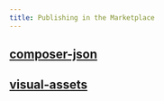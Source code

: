 ```yaml
---
title: Publishing in the Marketplace
---
```

## [composer-json](composer-json)
## [visual-assets](visual-assets)

